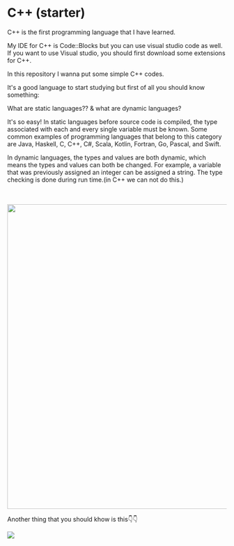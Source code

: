 # C++ (starter)

C++ is the first programming language that I have learned.

My IDE for C++ is Code::Blocks but you can use visual studio code as well.
If you want to use Visual studio, you should first download some extensions for C++.

In this repository I wanna put some simple C++ codes.

It's a good language to start studying but first of all you should know something:

What are static languages?? & what are dynamic languages?

It's so easy!
In static languages before source code is compiled, the type associated with each and every single variable must be known. Some common examples of programming languages that belong to this category are Java, Haskell, C, C++, C#, Scala, Kotlin, Fortran, Go, Pascal, and Swift.

In dynamic languages, the types and values are both dynamic, which means the types and values can both be changed. For example, a variable that was previously assigned an integer can be assigned a string. The type checking is done during run time.(in C++ we can not do this.)
<br><br><br>


<img src ="https://ecomputernotes.com/images/difference-between-compiler-and-interpreter.png" width="700"/>

Another thing that you should khow is this👇👇

<img src = "https://maktabkhooneh.org/mag/wp-content/uploads/2020/08/1.jpg "/>
